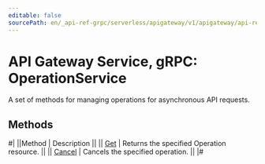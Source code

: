 ```yaml
---
editable: false
sourcePath: en/_api-ref-grpc/serverless/apigateway/v1/apigateway/api-ref/grpc/Operation/index.md
---
```


# API Gateway Service, gRPC: OperationService

A set of methods for managing operations for asynchronous API requests.

## Methods

#|
||Method | Description ||
|| [Get](get.md) | Returns the specified Operation resource. ||
|| [Cancel](cancel.md) | Cancels the specified operation. ||
|#